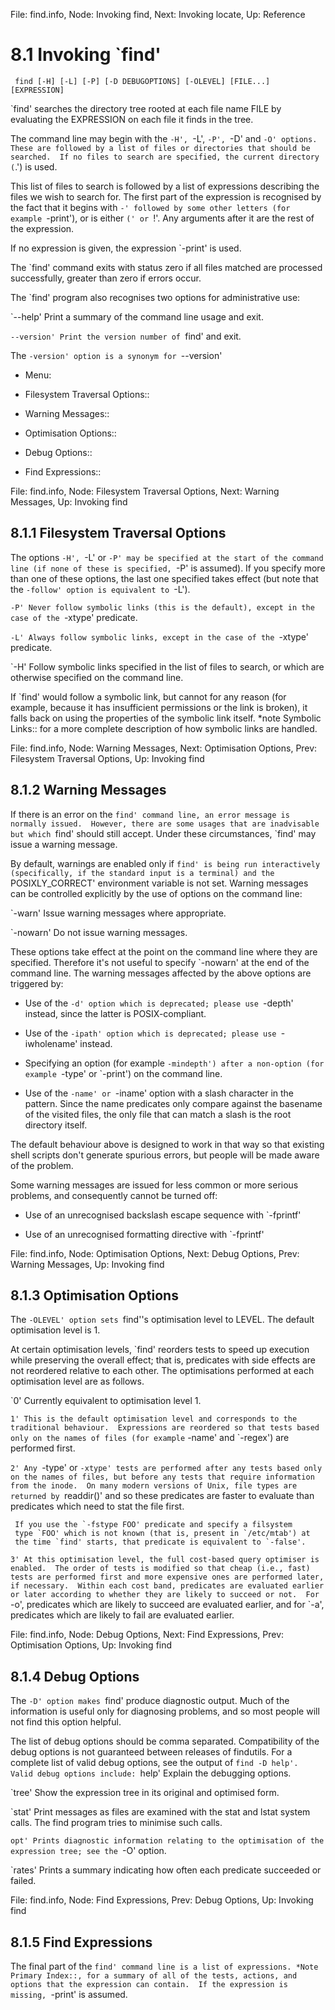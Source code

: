 File: find.info,  Node: Invoking find,  Next: Invoking locate,  Up: Reference

8.1 Invoking `find'
===================

     find [-H] [-L] [-P] [-D DEBUGOPTIONS] [-OLEVEL] [FILE...] [EXPRESSION]

   `find' searches the directory tree rooted at each file name FILE by
evaluating the EXPRESSION on each file it finds in the tree.

   The command line may begin with the `-H', `-L', `-P', `-D' and `-O'
options.  These are followed by a list of files or directories that
should be searched.  If no files to search are specified, the current
directory (`.') is used.

   This list of files to search is followed by a list of expressions
describing the files we wish to search for.  The first part of the
expression is recognised by the fact that it begins with `-' followed
by some other letters (for example `-print'), or is either `(' or `!'.
Any arguments after it are the rest of the expression.

   If no expression is given, the expression `-print' is used.

   The `find' command exits with status zero if all files matched are
processed successfully, greater than zero if errors occur.

   The `find' program also recognises two options for administrative
use:

`--help'
     Print a summary of the command line usage and exit.

`--version'
     Print the version number of `find' and exit.

   The `-version' option is a synonym for `--version'

* Menu:

* Filesystem Traversal Options::
* Warning Messages::
* Optimisation Options::
* Debug Options::
* Find Expressions::

File: find.info,  Node: Filesystem Traversal Options,  Next: Warning Messages,  Up: Invoking find

8.1.1 Filesystem Traversal Options
----------------------------------

The options `-H', `-L' or `-P' may be specified at the start of the
command line (if none of these is specified, `-P' is assumed).  If you
specify more than one of these options, the last one specified takes
effect (but note that the `-follow' option is equivalent to `-L').

`-P'
     Never follow symbolic links (this is the default), except in the
     case of the `-xtype' predicate.

`-L'
     Always follow symbolic links, except in the case of the `-xtype'
     predicate.

`-H'
     Follow symbolic links specified in the list of files to search, or
     which are otherwise specified on the command line.

   If `find' would follow a symbolic link, but cannot for any reason
(for example, because it has insufficient permissions or the link is
broken), it falls back on using the properties of the symbolic link
itself.  *note Symbolic Links:: for a more complete description of how
symbolic links are handled.

File: find.info,  Node: Warning Messages,  Next: Optimisation Options,  Prev: Filesystem Traversal Options,  Up: Invoking find

8.1.2 Warning Messages
----------------------

If there is an error on the `find' command line, an error message is
normally issued.  However, there are some usages that are inadvisable
but which `find' should still accept.  Under these circumstances,
`find' may issue a warning message.

   By default, warnings are enabled only if `find' is being run
interactively (specifically, if the standard input is a terminal) and
the `POSIXLY_CORRECT' environment variable is not set.  Warning
messages can be controlled explicitly by the use of options on the
command line:

`-warn'
     Issue warning messages where appropriate.

`-nowarn'
     Do not issue warning messages.

   These options take effect at the point on the command line where they
are specified.  Therefore it's not useful to specify `-nowarn' at the
end of the command line.  The warning messages affected by the above
options are triggered by:

   - Use of the `-d' option which is deprecated; please use `-depth'
     instead, since the latter is POSIX-compliant.

   - Use of the `-ipath' option which is deprecated; please use
     `-iwholename' instead.

   - Specifying an option (for example `-mindepth') after a non-option
     (for example `-type' or `-print') on the command line.

   - Use of the `-name' or `-iname' option with a slash character in
     the pattern.  Since the name predicates only compare against the
     basename of the visited files, the only file that can match a
     slash is the root directory itself.

   The default behaviour above is designed to work in that way so that
existing shell scripts don't generate spurious errors, but people will
be made aware of the problem.

   Some warning messages are issued for less common or more serious
problems, and consequently cannot be turned off:

   - Use of an unrecognised backslash escape sequence with `-fprintf'

   - Use of an unrecognised formatting directive with `-fprintf'

File: find.info,  Node: Optimisation Options,  Next: Debug Options,  Prev: Warning Messages,  Up: Invoking find

8.1.3 Optimisation Options
--------------------------

The `-OLEVEL' option sets `find''s optimisation level to LEVEL.  The
default optimisation level is 1.

   At certain optimisation levels, `find' reorders tests to speed up
execution while preserving the overall effect; that is, predicates with
side effects are not reordered relative to each other.  The
optimisations performed at each optimisation level are as follows.

`0'
     Currently equivalent to optimisation level 1.

`1'
     This is the default optimisation level and corresponds to the
     traditional behaviour.  Expressions are reordered so that tests
     based only on the names of files (for example` -name' and
     `-regex') are performed first.

`2'
     Any `-type' or `-xtype' tests are performed after any tests based
     only on the names of files, but before any tests that require
     information from the inode.  On many modern versions of Unix, file
     types are returned by `readdir()' and so these predicates are
     faster to evaluate than predicates which need to stat the file
     first.

     If you use the `-fstype FOO' predicate and specify a filsystem
     type `FOO' which is not known (that is, present in `/etc/mtab') at
     the time `find' starts, that predicate is equivalent to `-false'.

`3'
     At this optimisation level, the full cost-based query optimiser is
     enabled.  The order of tests is modified so that cheap (i.e., fast)
     tests are performed first and more expensive ones are performed
     later, if necessary.  Within each cost band, predicates are
     evaluated earlier or later according to whether they are likely to
     succeed or not.  For `-o', predicates which are likely to succeed
     are evaluated earlier, and for `-a', predicates which are likely
     to fail are evaluated earlier.

File: find.info,  Node: Debug Options,  Next: Find Expressions,  Prev: Optimisation Options,  Up: Invoking find

8.1.4 Debug Options
-------------------

The `-D' option makes `find' produce diagnostic output.  Much of the
information is useful only for diagnosing problems, and so most people
will not find this option helpful.

   The list of debug options should be comma separated.  Compatibility
of the debug options is not guaranteed between releases of findutils.
For a complete list of valid debug options, see the output of `find -D
help'.  Valid debug options include:
`help'
     Explain the debugging options.

`tree'
     Show the expression tree in its original and optimised form.

`stat'
     Print messages as files are examined with the stat and lstat system
     calls.  The find program tries to minimise such calls.

`opt'
     Prints diagnostic information relating to the optimisation of the
     expression tree; see the `-O' option.

`rates'
     Prints a summary indicating how often each predicate succeeded or
     failed.

File: find.info,  Node: Find Expressions,  Prev: Debug Options,  Up: Invoking find

8.1.5 Find Expressions
----------------------

The final part of the `find' command line is a list of expressions.
*Note Primary Index::, for a summary of all of the tests, actions, and
options that the expression can contain.  If the expression is missing,
`-print' is assumed.

